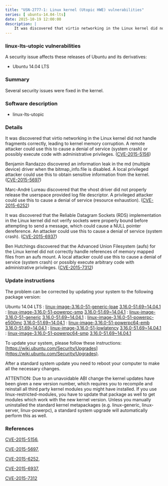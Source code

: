 ```yaml
---
title: "USN-2777-1: Linux kernel (Utopic HWE) vulnerabilities"
series: [ ubuntu-14.04-lts]
date: 2015-10-19 12:00:00
description: |
    It was discovered that virtio networking in the Linux kernel did not handle fragments correctly, leading to kernel memory corruption. A remote attacker could use this to cause a denial of service (system crash) or possibly execute code with administrative privileges. ([CVE-2015-5156](http://people.ubuntu.com/~ubuntu-security/cve/CVE-2015-5156))
--- 
```

 
 


### linux-lts-utopic vulnerabilities

A security issue affects these releases of Ubuntu and its derivatives:

* Ubuntu 14.04 LTS

### Summary

Several security issues were fixed in the kernel. 

### Software description

* linux-lts-utopic 

### Details

It was discovered that virtio networking in the Linux kernel did not handle fragments correctly, leading to kernel memory corruption. A remote attacker could use this to cause a denial of service (system crash) or possibly execute code with administrative privileges. ([CVE-2015-5156](http://people.ubuntu.com/~ubuntu-security/cve/CVE-2015-5156))

Benjamin Randazzo discovered an information leak in the md (multiple device) driver when the bitmap_info.file is disabled. A local privileged attacker could use this to obtain sensitive information from the kernel. ([CVE-2015-5697](http://people.ubuntu.com/~ubuntu-security/cve/CVE-2015-5697))

Marc-André Lureau discovered that the vhost driver did not properly release the userspace provided log file descriptor. A privileged attacker could use this to cause a denial of service (resource exhaustion). ([CVE-2015-6252](http://people.ubuntu.com/~ubuntu-security/cve/CVE-2015-6252))

It was discovered that the Reliable Datagram Sockets (RDS) implementation in the Linux kernel did not verify sockets were properly bound before attempting to send a message, which could cause a NULL pointer dereference. An attacker could use this to cause a denial of service (system crash). ([CVE-2015-6937](http://people.ubuntu.com/~ubuntu-security/cve/CVE-2015-6937))

Ben Hutchings discovered that the Advanced Union Filesystem (aufs) for the Linux kernel did not correctly handle references of memory mapped files from an aufs mount. A local attacker could use this to cause a denial of service (system crash) or possibly execute arbitrary code with administrative privileges. ([CVE-2015-7312](http://people.ubuntu.com/~ubuntu-security/cve/CVE-2015-7312)) 

### Update instructions

The problem can be corrected by updating your system to the following package version:

Ubuntu 14.04 LTS
 : [linux-image-3.16.0-51-generic-lpae](https://launchpad.net/ubuntu/+source/linux-lts-utopic) <span> [3.16.0-51.69~14.04.1](https://launchpad.net/ubuntu/+source/linux-lts-utopic/3.16.0-51.69~14.04.1) </span> 
 : [linux-image-3.16.0-51-powerpc-smp](https://launchpad.net/ubuntu/+source/linux-lts-utopic) <span> [3.16.0-51.69~14.04.1](https://launchpad.net/ubuntu/+source/linux-lts-utopic/3.16.0-51.69~14.04.1) </span> 
 : [linux-image-3.16.0-51-generic](https://launchpad.net/ubuntu/+source/linux-lts-utopic) <span> [3.16.0-51.69~14.04.1](https://launchpad.net/ubuntu/+source/linux-lts-utopic/3.16.0-51.69~14.04.1) </span> 
 : [linux-image-3.16.0-51-powerpc-e500mc](https://launchpad.net/ubuntu/+source/linux-lts-utopic) <span> [3.16.0-51.69~14.04.1](https://launchpad.net/ubuntu/+source/linux-lts-utopic/3.16.0-51.69~14.04.1) </span> 
 : [linux-image-3.16.0-51-powerpc64-emb](https://launchpad.net/ubuntu/+source/linux-lts-utopic) <span> [3.16.0-51.69~14.04.1](https://launchpad.net/ubuntu/+source/linux-lts-utopic/3.16.0-51.69~14.04.1) </span> 
 : [linux-image-3.16.0-51-lowlatency](https://launchpad.net/ubuntu/+source/linux-lts-utopic) <span> [3.16.0-51.69~14.04.1](https://launchpad.net/ubuntu/+source/linux-lts-utopic/3.16.0-51.69~14.04.1) </span> 
 : [linux-image-3.16.0-51-powerpc64-smp](https://launchpad.net/ubuntu/+source/linux-lts-utopic) <span> [3.16.0-51.69~14.04.1](https://launchpad.net/ubuntu/+source/linux-lts-utopic/3.16.0-51.69~14.04.1) </span> 

To update your system, please follow these instructions: [https://wiki.ubuntu.com/Security/Upgrades](https://wiki.ubuntu.com/Security/Upgrades).

After a standard system update you need to reboot your computer to make all the necessary changes.

ATTENTION: Due to an unavoidable ABI change the kernel updates have been given a new version number, which requires you to recompile and reinstall all third party kernel modules you might have installed. If you use linux-restricted-modules, you have to update that package as well to get modules which work with the new kernel version. Unless you manually uninstalled the standard kernel metapackages (e.g. linux-generic, linux-server, linux-powerpc), a standard system upgrade will automatically perform this as well. 

### References

 
 [CVE-2015-5156](http://people.ubuntu.com/~ubuntu-security/cve/CVE-2015-5156), 

 [CVE-2015-5697](http://people.ubuntu.com/~ubuntu-security/cve/CVE-2015-5697), 

 [CVE-2015-6252](http://people.ubuntu.com/~ubuntu-security/cve/CVE-2015-6252), 

 [CVE-2015-6937](http://people.ubuntu.com/~ubuntu-security/cve/CVE-2015-6937), 

 [CVE-2015-7312](http://people.ubuntu.com/~ubuntu-security/cve/CVE-2015-7312)
 

